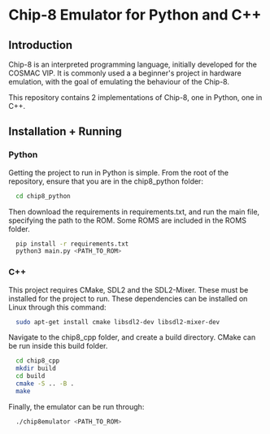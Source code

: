 # Chip-8 Emulator for Python and C++
## Introduction
Chip-8 is an interpreted programming language, initially developed for the COSMAC VIP. It is commonly used a a beginner's project in hardware emulation, with the goal of emulating the behaviour of the Chip-8.

This repository contains 2 implementations of Chip-8, one in Python, one in C++.

## Installation + Running

### Python

Getting the project to run in Python is simple. From the root of the repository, ensure that you are in the chip8_python folder:

```bash
  cd chip8_python
```
Then download the requirements in requirements.txt, and run the main file, specifying the path to the ROM. Some ROMS are included in the ROMS folder.

```bash
  pip install -r requirements.txt
  python3 main.py <PATH_TO_ROM>
```

### C++

This project requires CMake, SDL2 and the SDL2-Mixer. These must be installed for the project to run.
These dependencies can be installed on Linux through this command:

```bash
  sudo apt-get install cmake libsdl2-dev libsdl2-mixer-dev
```

Navigate to the chip8_cpp folder, and create a build directory. CMake can be run inside this build folder.
```bash
  cd chip8_cpp
  mkdir build
  cd build
  cmake -S .. -B .
  make
```

Finally, the emulator can be run through:
```bash
  ./chip8emulator <PATH_TO_ROM>
```
